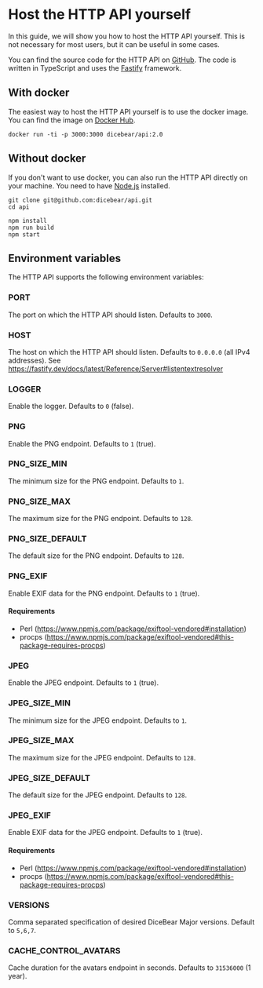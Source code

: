 # Host the HTTP API yourself

In this guide, we will show you how to host the HTTP API yourself. This is not
necessary for most users, but it can be useful in some cases.

You can find the source code for the HTTP API on
[GitHub](https://github.com/dicebear/api). The code is written in TypeScript and
uses the [Fastify](https://www.fastify.io/) framework.

## With docker

The easiest way to host the HTTP API yourself is to use the docker image. You
can find the image on [Docker Hub](https://hub.docker.com/r/dicebear/api).

```
docker run -ti -p 3000:3000 dicebear/api:2.0
```

## Without docker

If you don't want to use docker, you can also run the HTTP API directly on your
machine. You need to have [Node.js](https://nodejs.org/) installed.

```
git clone git@github.com:dicebear/api.git
cd api

npm install
npm run build
npm start
```

## Environment variables

The HTTP API supports the following environment variables:

### PORT

The port on which the HTTP API should listen. Defaults to `3000`.

### HOST

The host on which the HTTP API should listen. Defaults to `0.0.0.0` (all IPv4
addresses). See
https://fastify.dev/docs/latest/Reference/Server#listentextresolver

### LOGGER

Enable the logger. Defaults to `0` (false).

### PNG

Enable the PNG endpoint. Defaults to `1` (true).

### PNG_SIZE_MIN

The minimum size for the PNG endpoint. Defaults to `1`.

### PNG_SIZE_MAX

The maximum size for the PNG endpoint. Defaults to `128`.

### PNG_SIZE_DEFAULT

The default size for the PNG endpoint. Defaults to `128`.

### PNG_EXIF

Enable EXIF data for the PNG endpoint. Defaults to `1` (true).

#### Requirements

- Perl (https://www.npmjs.com/package/exiftool-vendored#installation)
- procps
  (https://www.npmjs.com/package/exiftool-vendored#this-package-requires-procps)

### JPEG

Enable the JPEG endpoint. Defaults to `1` (true).

### JPEG_SIZE_MIN

The minimum size for the JPEG endpoint. Defaults to `1`.

### JPEG_SIZE_MAX

The maximum size for the JPEG endpoint. Defaults to `128`.

### JPEG_SIZE_DEFAULT

The default size for the JPEG endpoint. Defaults to `128`.

### JPEG_EXIF

Enable EXIF data for the JPEG endpoint. Defaults to `1` (true).

#### Requirements

- Perl (https://www.npmjs.com/package/exiftool-vendored#installation)
- procps
  (https://www.npmjs.com/package/exiftool-vendored#this-package-requires-procps)

### VERSIONS

Comma separated specification of desired DiceBear Major versions. Default to
`5,6,7`.

### CACHE_CONTROL_AVATARS

Cache duration for the avatars endpoint in seconds. Defaults to `31536000` (1
year).
